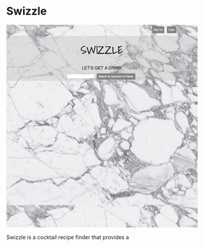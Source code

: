 # Swizzle

![Swizzle app homepage](flask_app/static/imgs/SwizzleHome.png)

Swizzle is a cocktail recipe finder that provides a 

